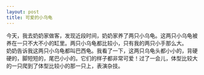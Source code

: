 ```yaml
---
layout: post
title: 可爱的小乌龟
---
```



今天，我去奶奶家做客，发现近段时间，奶奶家养了两只小乌龟。这两只小乌龟被养在一只不大不小的缸里。两只小乌龟都比较小，只有我的两只小手那么大。     
奶奶告诉我这两只小乌龟都叫巴西龟。我看了一下，这两只乌龟头都小小的，背硬硬的，脚短短的，尾巴小小的。它们的样子都非常可爱！过了一会儿，体型比较大的一只爬到了体型比较小的那一只上，表演杂技。
